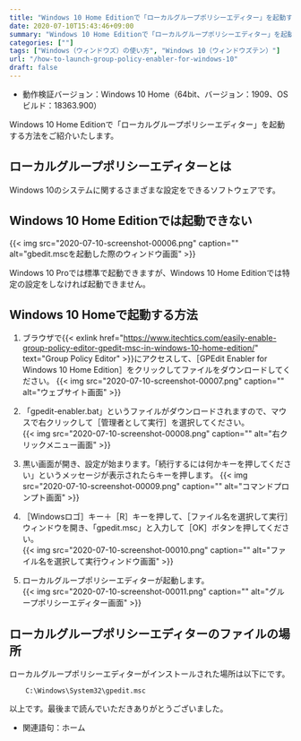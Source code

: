 ```yaml
---
title: "Windows 10 Home Editionで「ローカルグループポリシーエディター」を起動する方法"
date: 2020-07-10T15:43:46+09:00
summary: "Windows 10 Home Editionで「ローカルグループポリシーエディター」を起動する方法をご紹介いたします。"
categories: [""]
tags: ["Windows（ウィンドウズ）の使い方", "Windows 10（ウィンドウズテン）"]
url: "/how-to-launch-group-policy-enabler-for-windows-10"
draft: false
---
```


- 動作検証バージョン：Windows 10 Home（64bit、バージョン：1909、OSビルド：18363.900）

Windows 10 Home Editionで「ローカルグループポリシーエディター」を起動する方法をご紹介いたします。

## ローカルグループポリシーエディターとは

Windows 10のシステムに関するさまざまな設定をできるソフトウェアです。

## Windows 10 Home Editionでは起動できない

{{< img src="2020-07-10-screenshot-00006.png" caption="" alt="gbedit.mscを起動した際のウィンドウ画面" >}}

Windows 10 Proでは標準で起動できますが、Windows 10 Home Editionでは特定の設定をしなければ起動できません。

## Windows 10 Homeで起動する方法

1. ブラウザで{{< exlink href="https://www.itechtics.com/easily-enable-group-policy-editor-gpedit-msc-in-windows-10-home-edition/" text="Group Policy Editor" >}}にアクセスして、［GPEdit Enabler for Windows 10 Home Edition］をクリックしてファイルをダウンロードしてください。
{{< img src="2020-07-10-screenshot-00007.png" caption="" alt="ウェブサイト画面" >}}

2. 「gpedit-enabler.bat」というファイルがダウンロードされますので、マウスで右クリックして［管理者として実行］を選択してください。  
{{< img src="2020-07-10-screenshot-00008.png" caption="" alt="右クリックメニュー画面" >}}

3. 黒い画面が開き、設定が始まります。「続行するには何かキーを押してください」というメッセージが表示されたらキーを押します。
{{< img src="2020-07-10-screenshot-00009.png" caption="" alt="コマンドプロンプト画面" >}}

4. ［Windowsロゴ］キー＋［R］キーを押して、［ファイル名を選択して実行］ウィンドウを開き、「gpedit.msc」と入力して［OK］ボタンを押してください。  
{{< img src="2020-07-10-screenshot-00010.png" caption="" alt="ファイル名を選択して実行ウィンドウ画面" >}}

5. ローカルグループポリシーエディターが起動します。  
{{< img src="2020-07-10-screenshot-00011.png" caption="" alt="グループポリシーエディター画面" >}}

## ローカルグループポリシーエディターのファイルの場所

ローカルグループポリシーエディターがインストールされた場所は以下にです。

        C:\Windows\System32\gpedit.msc

以上です。最後まで読んでいただきありがとうございました。

- 関連語句：ホーム
